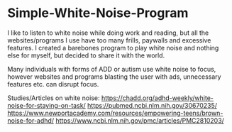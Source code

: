 # Simple-White-Noise-Program
I like to listen to white noise while doing work and reading, but all the websites/programs I use have too many frills, paywalls and excessive features. I created a barebones program to play white noise and nothing else for myself, but decided to share it with the world. 

Many individuals with forms of ADD or autism use white noise to focus, however websites and programs blasting the user with ads, unnecessary features etc. can disrupt focus. 

Studies/Articles on white noise:
  https://chadd.org/adhd-weekly/white-noise-for-staying-on-task/
  https://pubmed.ncbi.nlm.nih.gov/30670235/
  https://www.newportacademy.com/resources/empowering-teens/brown-noise-for-adhd/
  https://www.ncbi.nlm.nih.gov/pmc/articles/PMC2810203/
